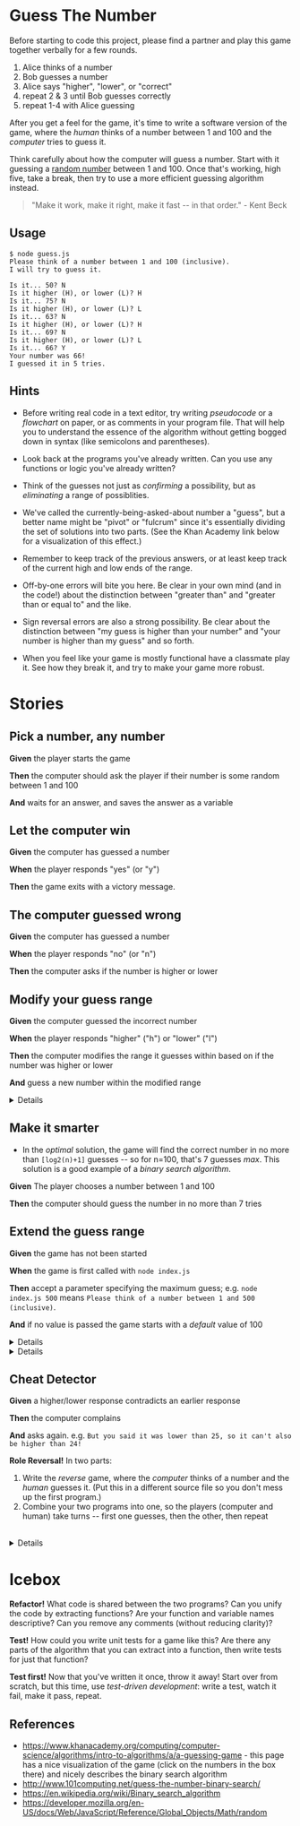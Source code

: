 # Guess The Number

Before starting to code this project, please find a partner and play this game together verbally for a few rounds.

1. Alice thinks of a number
2. Bob guesses a number
3. Alice says "higher", "lower", or "correct"
4. repeat 2 & 3 until Bob guesses correctly
5. repeat 1-4 with Alice guessing

After you get a feel for the game, it's time to write a software version of the game, where the *human* thinks of a number between 1 and 100 and the *computer* tries to guess it.

Think carefully about how the computer will guess a number. Start with it guessing a [random number](https://developer.mozilla.org/en-US/docs/Web/JavaScript/Reference/Global_Objects/Math/random) between 1 and 100. Once that's working, high five, take a break, then try to use a more efficient guessing algorithm instead.

> "Make it work, make it right, make it fast -- in that order." - Kent Beck

## Usage

```
$ node guess.js
Please think of a number between 1 and 100 (inclusive).
I will try to guess it.

Is it... 50? N
Is it higher (H), or lower (L)? H
Is it... 75? N
Is it higher (H), or lower (L)? L
Is it... 63? N
Is it higher (H), or lower (L)? H
Is it... 69? N
Is it higher (H), or lower (L)? L
Is it... 66? Y
Your number was 66!
I guessed it in 5 tries.
```

## Hints

* Before writing real code in a text editor, try writing *pseudocode* or a *flowchart* on paper, or as comments in your program file. That will help you to understand the essence of the algorithm without getting bogged down in syntax (like semicolons and parentheses).

* Look back at the programs you've already written. Can you use any functions or logic you've already written?

* Think of the guesses not just as *confirming* a possibility, but as *eliminating* a range of possiblities.

* We've called the currently-being-asked-about number a "guess", but a better name might be "pivot" or "fulcrum" since it's essentially dividing the set of solutions into two parts. (See the Khan Academy link below for a visualization of this effect.)

* Remember to keep track of the previous answers, or at least keep track of the current high and low ends of the range.

* Off-by-one errors will bite you here. Be clear in your own mind (and in the code!) about the distinction between "greater than" and "greater than or equal to" and the like.

* Sign reversal errors are also a strong possibility. Be clear about the distinction between "my guess is higher than your number" and "your number is higher than my guess" and so forth.

* When you feel like your game is mostly functional have a classmate play it.  See how they break it, and try to make your game more robust.

# Stories

<!--BOX-->
## Pick a number, any number

**Given** the player starts the game

**Then** the computer should ask the player if their number is some random between 1 and 100

**And** waits for an answer, and saves the answer as a variable

<!--/BOX-->

<!--BOX-->
## Let the computer win

**Given** the computer has guessed a number

**When** the player responds "yes" (or "y")

**Then** the game exits with a victory message.

<!--/BOX-->

<!--BOX-->
## The computer guessed wrong

**Given** the computer has guessed a number

**When** the player responds "no" (or "n")

**Then** the computer asks if the number is higher or lower

<!--/BOX-->

<!--BOX-->
## Modify your guess range

**Given** the computer guessed the incorrect number

**When** the player responds "higher" ("h") or "lower" ("l")

**Then** the computer modifies the range it guesses within based on if the number was higher or lower

**And** guess a new number within the modified range

<details>
<div>
<summary>Hint</summary>
If the number is higher, you'll want to modify the low end of the range, and vice versa if the number is lower.
</div>
</details>

<!--/BOX-->

<!--BOX-->
## Make it smarter

* In the *optimal* solution, the game will find the correct number in no more than `[log2(n)+1]` guesses -- so for n=100, that's 7 guesses *max*. This solution is a good example of a *binary search algorithm*. 

**Given** The player chooses a number between 1 and 100

**Then** the computer should guess the number in no more than 7 tries

<!--/BOX-->

<!--BOX-->
## Extend the guess range

**Given** the game has not been started

**When** the game is first called with `node index.js`

**Then** accept a parameter specifying the maximum guess; e.g. `node index.js 500` means `Please think of a number between 1 and 500 (inclusive)`.

**And** if no value is passed the game starts with a *default* value of 100

<details>
<div>
<summary>Hint 1</summary>
Remember our old friend `process.argv` can be used to pull arguments from the command 
</div>
</details>

<details>
<div>
<summary>Hint 2</summary>
You can set a default value to a variable using the logical 'or' operator `||`.
</div>
</details>

<!--/BOX-->

<!--BOX-->
## Cheat Detector

**Given** a higher/lower response contradicts an earlier response

**Then** the computer complains

**And** asks again. e.g. `But you said it was lower than 25, so it can't also be higher than 24!`

<!--/BOX-->

<!--BOX-->
**Role Reversal!** In two parts:
   1. Write the *reverse* game, where the *computer* thinks of a number and the *human* guesses it. (Put this in a different source file so you don't mess up the first program.)
   2. Combine your two programs into one, so the players (computer and human) take turns -- first one guesses, then the other, then repeat <br><br>

   <details>
<div>
<summary>Hint</summary>
You may want to make an `initialize` function that will ask which game you want to play and then call the function containing that version of the game depending on the users input.
</div>
</details>

<!--/BOX-->

# Icebox

<!--BOX-->
**Refactor!** What code is shared between the two programs? Can you unify the code by extracting functions? Are your function and variable names descriptive? Can you remove any comments (without reducing clarity)?

<!--/BOX-->

<!--BOX-->
**Test!** How could you write unit tests for a game like this? Are there any parts of the algorithm that you can extract into a function, then write tests for just that function?

<!--/BOX-->

<!--BOX-->
**Test first!** Now that you've written it once, throw it away! Start over from scratch, but this time, use *test-driven development*: write a test, watch it fail, make it pass, repeat.

<!--/BOX-->

## References

* https://www.khanacademy.org/computing/computer-science/algorithms/intro-to-algorithms/a/a-guessing-game - this page has a nice visualization of the game (click on the numbers in the box there) and nicely describes the binary search algorithm
* http://www.101computing.net/guess-the-number-binary-search/
* https://en.wikipedia.org/wiki/Binary_search_algorithm
* https://developer.mozilla.org/en-US/docs/Web/JavaScript/Reference/Global_Objects/Math/random

